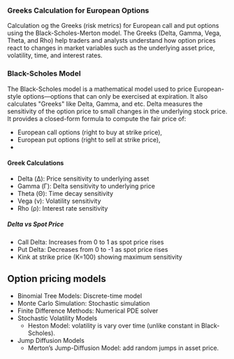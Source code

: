 ### Greeks Calculation for European Options

Calculation og the Greeks (risk metrics) for European call and put options using the Black-Scholes-Merton model. 
The Greeks (Delta, Gamma, Vega, Theta, and Rho) help traders and analysts understand how option prices react to changes in market variables such as the underlying asset price, volatility, time, and interest rates.


### Black-Scholes Model

The Black-Scholes model is a mathematical model used to price European-style options—options that can only be exercised at expiration.
It also calculates "Greeks" like Delta, Gamma, and etc. 
Delta measures the sensitivity of the option price to small changes in the underlying stock price. 
It provides a closed-form formula to compute the fair price of:
- European call options (right to buy at strike price),
- European put options (right to sell at strike price),
- 
#### Greek Calculations
- Delta (Δ): Price sensitivity to underlying asset 
- Gamma (Γ): Delta sensitivity to underlying price
- Theta (Θ): Time decay sensitivity
- Vega (ν): Volatility sensitivity
- Rho (ρ): Interest rate sensitivity

##### Delta vs Spot Price
* Call Delta: Increases from 0 to 1 as spot price rises
* Put Delta: Decreases from 0 to -1 as spot price rises
* Kink at strike price (K=100) showing maximum sensitivity


 ## Option pricing models

* Binomial Tree Models: Discrete-time model
* Monte Carlo Simulation: Stochastic simulation
* Finite Difference Methods: Numerical PDE solver
* Stochastic Volatility Models
  - Heston Model: volatility is vary over time (unlike constant in Black-Scholes).
* Jump Diffusion Models
  - Merton’s Jump-Diffusion Model: add random jumps in asset price.


 

